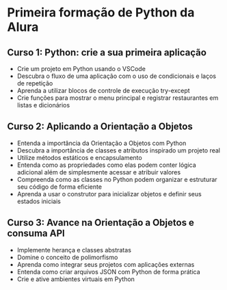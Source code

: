 # Primeira formação de Python da Alura
## Curso 1: Python: crie a sua primeira aplicação
- Crie um projeto em Python usando o VSCode
- Descubra o fluxo de uma aplicação com o uso de condicionais e laços de repetição
- Aprenda a utilizar blocos de controle de execução try-except
- Crie funções para mostrar o menu principal e registrar restaurantes em listas e dicionários

## Curso 2: Aplicando a Orientação a Objetos

- Entenda a importância da Orientação a Objetos com Python
- Descubra a importância de classes e atributos inspirado um projeto real
- Utilize métodos estáticos e encapsulamento
- Entenda como as propriedades como elas podem conter lógica adicional além de simplesmente acessar e atribuir valores
- Compreenda como as classes no Python podem organizar e estruturar seu código de forma eficiente
- Aprenda a usar o construtor para inicializar objetos e definir seus estados iniciais

## Curso 3: Avance na Orientação a Objetos e consuma API

- Implemente herança e classes abstratas
- Domine o conceito de polimorfismo
- Aprenda como integrar seus projetos com aplicações externas
- Entenda como criar arquivos JSON com Python de forma prática
- Crie e ative ambientes virtuais em Python